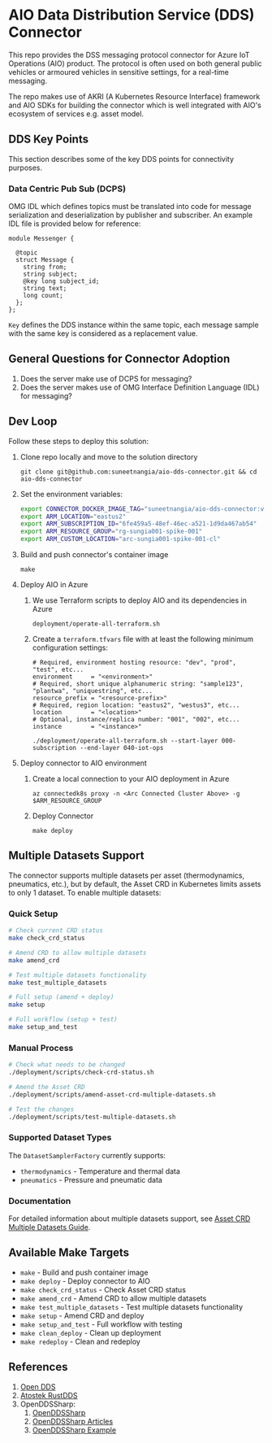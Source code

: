 # AIO Data Distribution Service (DDS) Connector

This repo provides the DSS messaging protocol connector for Azure IoT Operations (AIO) product. The protocol is often used on both general public vehicles or armoured vehicles in sensitive settings, for a real-time messaging.

The repo makes use of AKRI (A Kubernetes Resource Interface) framework and AIO SDKs for building the connector which is well integrated with AIO's ecosystem of services e.g. asset model.

## DDS Key Points

This section describes some of the key DDS points for connectivity purposes.

### Data Centric Pub Sub (DCPS)

OMG IDL which defines topics must be translated into code for message serialization and deserialization by publisher and subscriber. An example IDL file is provided below for reference:

```IDL
module Messenger {

  @topic
  struct Message {
    string from;
    string subject;
    @key long subject_id;
    string text;
    long count;
  };
};
```

`Key` defines the DDS instance within the same topic, each message sample with the same key is considered as a replacement value.

## General Questions for Connector Adoption

1. Does the server make use of DCPS for messaging?
2. Does the server makes use of OMG Interface Definition Language (IDL) for messaging?

## Dev Loop

Follow these steps to deploy this solution:

1. Clone repo locally and move to the solution directory

    `git clone git@github.com:suneetnangia/aio-dds-connector.git && cd aio-dds-connector`

2. Set the environment variables:

    ```sh
    export CONNECTOR_DOCKER_IMAGE_TAG="suneetnangia/aio-dds-connector:v0.8"
    export ARM_LOCATION="eastus2"
    export ARM_SUBSCRIPTION_ID="6fe459a5-48ef-46ec-a521-1d9da467ab54"
    export ARM_RESOURCE_GROUP="rg-sungia001-spike-001"
    export ARM_CUSTOM_LOCATION="arc-sungia001-spike-001-cl"
    ```

2. Build and push connector's container image

    `make`

3. Deploy AIO in Azure

    1. We use Terraform scripts to deploy AIO and its dependencies in Azure

        `deployment/operate-all-terraform.sh`

    2. Create a `terraform.tfvars` file with at least the following minimum configuration settings:

        ```hcl
        # Required, environment hosting resource: "dev", "prod", "test", etc...
        environment     = "<environment>"
        # Required, short unique alphanumeric string: "sample123", "plantwa", "uniquestring", etc...
        resource_prefix = "<resource-prefix>"
        # Required, region location: "eastus2", "westus3", etc...
        location        = "<location>"
        # Optional, instance/replica number: "001", "002", etc...
        instance        = "<instance>"
        ```

        `./deployment/operate-all-terraform.sh --start-layer 000-subscription --end-layer 040-iot-ops`

4. Deploy connector to AIO environment

    1. Create a local connection to your AIO deployment in Azure

        `az connectedk8s proxy -n <Arc Connected Cluster Above> -g $ARM_RESOURCE_GROUP`

    2. Deploy Connector

        `make deploy`

## Multiple Datasets Support

The connector supports multiple datasets per asset (thermodynamics, pneumatics, etc.), but by default, the Asset CRD in Kubernetes limits assets to only 1 dataset. To enable multiple datasets:

### Quick Setup

```bash
# Check current CRD status
make check_crd_status

# Amend CRD to allow multiple datasets
make amend_crd

# Test multiple datasets functionality  
make test_multiple_datasets

# Full setup (amend + deploy)
make setup

# Full workflow (setup + test)
make setup_and_test
```

### Manual Process

```bash
# Check what needs to be changed
./deployment/scripts/check-crd-status.sh

# Amend the Asset CRD
./deployment/scripts/amend-asset-crd-multiple-datasets.sh

# Test the changes
./deployment/scripts/test-multiple-datasets.sh
```

### Supported Dataset Types

The `DatasetSamplerFactory` currently supports:
- `thermodynamics` - Temperature and thermal data
- `pneumatics` - Pressure and pneumatic data

### Documentation

For detailed information about multiple datasets support, see [Asset CRD Multiple Datasets Guide](docs/ASSET_CRD_MULTIPLE_DATASETS.md).

## Available Make Targets

- `make` - Build and push container image
- `make deploy` - Deploy connector to AIO
- `make check_crd_status` - Check Asset CRD status
- `make amend_crd` - Amend CRD to allow multiple datasets
- `make test_multiple_datasets` - Test multiple datasets functionality
- `make setup` - Amend CRD and deploy
- `make setup_and_test` - Full workflow with testing
- `make clean_deploy` - Clean up deployment
- `make redeploy` - Clean and redeploy

## References

1. [Open DDS](https://opendds.readthedocs.io/)
2. [Atostek RustDDS](https://github.com/Atostek/RustDDS)
3. OpenDDSSharp:
    1. [OpenDDSSharp](https://www.openddsharp.com/)
    2. [OpenDDSSharp Articles](https://www.openddsharp.com/articles/getting_started.html)
    3. [OpenDDSSharp Example](https://objectcomputing.com/resources/publications/sett/october-2020-opendds-in-a-net-application-with-openddsharp)
